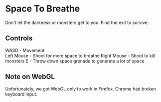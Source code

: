 # Space To Breathe

Don't let the darkness or monsters get to you. Find the exit to survive.

## Controls  
WASD - Movement  
Left Mouse - Shoot for more space to breathe
Right Mouse - Shoot to kill monsters 
E - Throw down space grenade to generate a lot of space  

## Note on WebGL
Unfortunately, we got WebGL only to work in Firefox. Chrome had broken keyboard input.
